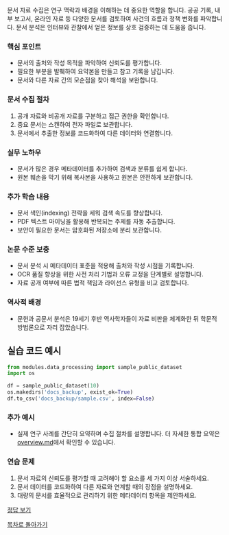 문서 자료 수집은 연구 맥락과 배경을 이해하는 데 중요한 역할을 합니다. 공공 기록, 내부 보고서, 온라인 자료 등 다양한 문서를 검토하여 사건의 흐름과 정책 변화를 파악합니다. 문서 분석은 인터뷰와 관찰에서 얻은 정보를 상호 검증하는 데 도움을 줍니다.

### 핵심 포인트
* 문서의 출처와 작성 목적을 파악하여 신뢰도를 평가합니다.
* 필요한 부분을 발췌하여 요약본을 만들고 참고 기록을 남깁니다.
* 문서와 다른 자료 간의 모순점을 찾아 해석을 보완합니다.

### 문서 수집 절차
1. 공개 자료와 비공개 자료를 구분하고 접근 권한을 확인합니다.
2. 중요 문서는 스캔하여 전자 파일로 보관합니다.
3. 문서에서 추출한 정보를 코드화하여 다른 데이터와 연결합니다.

### 실무 노하우
* 문서가 많은 경우 메타데이터를 추가하여 검색과 분류를 쉽게 합니다.
* 원본 훼손을 막기 위해 복사본을 사용하고 원본은 안전하게 보관합니다.

### 추가 학습 내용
* 문서 색인(indexing) 전략을 세워 검색 속도를 향상합니다.
* PDF 텍스트 마이닝을 활용해 반복되는 주제를 자동 추출합니다.
* 보안이 필요한 문서는 암호화된 저장소에 분리 보관합니다.

### 논문 수준 보충
* 문서 분석 시 메타데이터 표준을 적용해 출처와 작성 시점을 기록합니다.
* OCR 품질 향상을 위한 사전 처리 기법과 오류 교정을 단계별로 설명합니다.
* 자료 공개 여부에 따른 법적 책임과 라이선스 유형을 비교 검토합니다.

### 역사적 배경
* 문헌과 공문서 분석은 19세기 후반 역사학자들이 자료 비판을 체계화한 뒤 학문적 방법론으로 자리 잡았습니다.
## 실습 코드 예시
```python
from modules.data_processing import sample_public_dataset
import os

df = sample_public_dataset(10)
os.makedirs('docs_backup', exist_ok=True)
df.to_csv('docs_backup/sample.csv', index=False)
```



### 추가 예시
- 실제 연구 사례를 간단히 요약하며 수집 절차를 설명합니다.
더 자세한 통합 요약은 [overview.md](../overview.md)에서 확인할 수 있습니다.

### 연습 문제
1. 문서 자료의 신뢰도를 평가할 때 고려해야 할 요소를 세 가지 이상 서술하세요.
2. 문서 데이터를 코드화하여 다른 자료와 연계할 때의 장점을 설명하세요.
3. 대량의 문서를 효율적으로 관리하기 위한 메타데이터 항목을 제안하세요.

[정답 보기](../answers.md)

[목차로 돌아가기](../overview.md)
